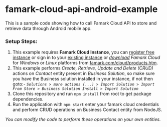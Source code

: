 # famark-cloud-api-android-example
This is a sample code showing how to call Famark Cloud API to store and retrieve data through Android mobile app.

### Setup Steps:
1. This example requires **Famark Cloud Instance**, you can [register free instance](https://www.famark.com/Install/?ic=FreeDev) or sign in to your [existing instance](https://www.famark.com/) or [*download*](https://www.famark.com/cloud/products.htm) *Famark Cloud* for *Windows* or *Linux* platforms from [famark.com/cloud/products.htm](https://www.famark.com/cloud/products.htm).
2. This example performs *Create, Retrieve, Update and Delete (CRUD)* actions on *Contact* entity present in *Business Solution*, so make sure you have the Business solution installed in your instance, if not then goto:- 
*`Solutions > more actions (...) > Import Solution > Import From Store > Business Solution Install > Import Solution`*
3. Clone this repository and run `npm install` from root to get package dependencies.
4. Run the application with `npm start` enter your famark cloud credentials and perform CRUD operations on Business Contact entity from NodeJS. 

*You can modify the code to perform these operations on your own entities.*
